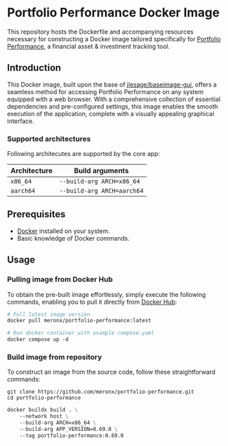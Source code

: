 # Portfolio Performance Docker Image

This repository hosts the Dockerfile and accompanying resources necessary for constructing a Docker image tailored specifically for [Portfolio Performance](https://www.portfolio-performance.info/), a financial asset & investment tracking tool.

## Introduction

This Docker image, built upon the base of [jlesage/baseimage-gui](https://github.com/jlesage/docker-baseimage-gui), offers a seamless method for accessing Portfolio Performance on any system equipped with a web browser. With a comprehensive collection of essential dependencies and pre-configured settings, this image enables the smooth execution of the application, complete with a visually appealing graphical interface.

### Supported architectures

Following architecutes are supported by the core app:

| Architecture| Build arguments              |
|-------------|------------------------------|
| `x86_64`    | `--build-arg ARCH=x86_64`    |
| `aarch64`   | `--build-arg ARCH=aarch64`   |

## Prerequisites

- [Docker](https://www.docker.com/get-started) installed on your system.
- Basic knowledge of Docker commands.

## Usage

### Pulling image from Docker Hub

To obtain the pre-built image effortlessly, simply execute the following commands, enabling you to pull it directly from [Docker Hub](https://hub.docker.com/r/meronx/portfolio-performance):

```Dockerfile
# Pull latest image version
docker pull meronx/portfolio-performance:latest

# Run docker container with example compose.yaml
docker compose up -d
```

### Build image from repository

To construct an image from the source code, follow these straightforward commands:

```ssh
git clone https://github.com/meronx/portfolio-performance.git
cd portfolio-performance
```

```Dockerfile
docker buildx build . \
    --network host \
    --build-arg ARCH=x86_64 \
    --build-arg APP_VERSION=0.69.0 \
    --tag portfolio-performance:0.69.0
```
